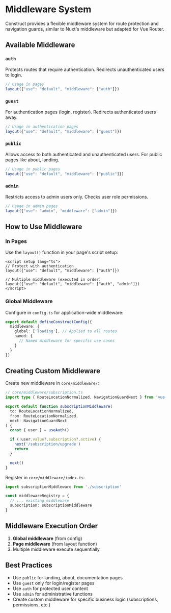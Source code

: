 # Middleware System

Construct provides a flexible middleware system for route protection and navigation guards, similar to Nuxt's middleware but adapted for Vue Router.

## Available Middleware

### `auth`
Protects routes that require authentication. Redirects unauthenticated users to login.

```typescript
// Usage in pages
layout({"use": "default", "middleware": ["auth"]})
```

### `guest`
For authentication pages (login, register). Redirects authenticated users away.

```typescript
// Usage in authentication pages
layout({"use": "default", "middleware": ["guest"]})
```

### `public`
Allows access to both authenticated and unauthenticated users. For public pages like about, landing.

```typescript
// Usage in public pages
layout({"use": "default", "middleware": ["public"]})
```

### `admin`
Restricts access to admin users only. Checks user role permissions.

```typescript
// Usage in admin pages
layout({"use": "admin", "middleware": ["admin"]})
```

## How to Use Middleware

### In Pages
Use the `layout()` function in your page's script setup:

```vue
<script setup lang="ts">
// Protect with authentication
layout({"use": "default", "middleware": ["auth"]})

// Multiple middleware (executed in order)
layout({"use": "default", "middleware": ["auth", "admin"]})
</script>
```

### Global Middleware
Configure in `config.ts` for application-wide middleware:

```typescript
export default defineConstructConfig({
  middleware: {
    global: ['loading'], // Applied to all routes
    named: {
      // Named middleware for specific use cases
    }
  }
})
```

## Creating Custom Middleware

Create new middleware in `core/middleware/`:

```typescript
// core/middleware/subscription.ts
import type { RouteLocationNormalized, NavigationGuardNext } from 'vue-router'

export default function subscriptionMiddleware(
  to: RouteLocationNormalized,
  from: RouteLocationNormalized,
  next: NavigationGuardNext
) {
  const { user } = useAuth()

  if (!user.value?.subscription?.active) {
    next('/subscription/upgrade')
    return
  }

  next()
}
```

Register in `core/middleware/index.ts`:

```typescript
import subscriptionMiddleware from './subscription'

const middlewareRegistry = {
  // ... existing middleware
  subscription: subscriptionMiddleware
}
```

## Middleware Execution Order

1. **Global middleware** (from config)
2. **Page middleware** (from layout function)
3. Multiple middleware execute sequentially

## Best Practices

- Use `public` for landing, about, documentation pages
- Use `guest` only for login/register pages
- Use `auth` for protected user content
- Use `admin` for administrative functions
- Create custom middleware for specific business logic (subscriptions, permissions, etc.)